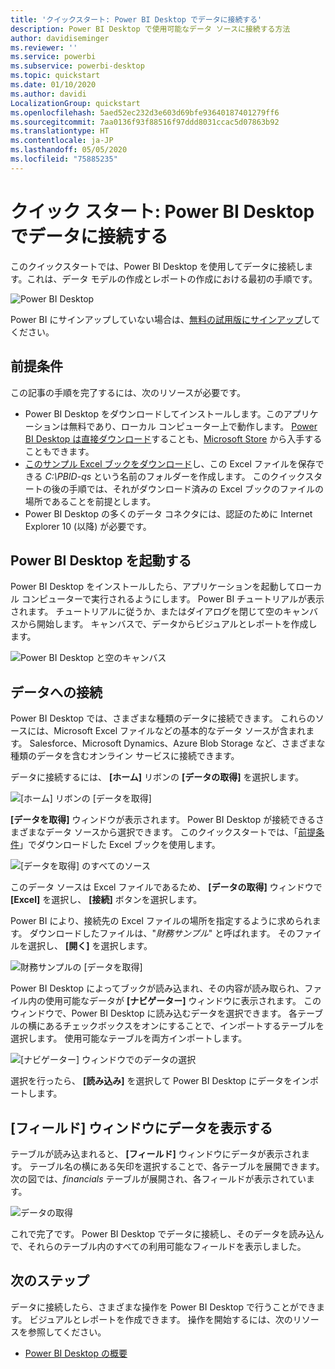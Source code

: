 ```yaml
---
title: 'クイックスタート: Power BI Desktop でデータに接続する'
description: Power BI Desktop で使用可能なデータ ソースに接続する方法
author: davidiseminger
ms.reviewer: ''
ms.service: powerbi
ms.subservice: powerbi-desktop
ms.topic: quickstart
ms.date: 01/10/2020
ms.author: davidi
LocalizationGroup: quickstart
ms.openlocfilehash: 5aed52ec232d3e603d69bfe93640187401279ff6
ms.sourcegitcommit: 7aa0136f93f88516f97ddd8031ccac5d07863b92
ms.translationtype: HT
ms.contentlocale: ja-JP
ms.lasthandoff: 05/05/2020
ms.locfileid: "75885235"
---
```

# <a name="quickstart-connect-to-data-in-power-bi-desktop"></a>クイック スタート: Power BI Desktop でデータに接続する

このクイックスタートでは、Power BI Desktop を使用してデータに接続します。これは、データ モデルの作成とレポートの作成における最初の手順です。

![Power BI Desktop](media/desktop-what-is-desktop/what-is-desktop_01.png)

Power BI にサインアップしていない場合は、[無料の試用版にサインアップ](https://app.powerbi.com/signupredirect?pbi_source=web)してください。

## <a name="prerequisites"></a>前提条件

この記事の手順を完了するには、次のリソースが必要です。

* Power BI Desktop をダウンロードしてインストールします。このアプリケーションは無料であり、ローカル コンピューター上で動作します。 [Power BI Desktop は直接ダウンロード](https://powerbi.microsoft.com/desktop)することも、[Microsoft Store](https://aka.ms/pbidesktopstore) から入手することもできます。
* [このサンプル Excel ブックをダウンロード](https://go.microsoft.com/fwlink/?LinkID=521962)し、この Excel ファイルを保存できる *C:\PBID-qs* という名前のフォルダーを作成します。 このクイックスタートの後の手順では、それがダウンロード済みの Excel ブックのファイルの場所であることを前提とします。
* Power BI Desktop の多くのデータ コネクタには、認証のために Internet Explorer 10 (以降) が必要です。

## <a name="launch-power-bi-desktop"></a>Power BI Desktop を起動する

Power BI Desktop をインストールしたら、アプリケーションを起動してローカル コンピューターで実行されるようにします。 Power BI チュートリアルが表示されます。 チュートリアルに従うか、またはダイアログを閉じて空のキャンバスから開始します。 キャンバスで、データからビジュアルとレポートを作成します。

![Power BI Desktop と空のキャンバス](media/desktop-quickstart-connect-to-data/qs-connect-data_01.png)

## <a name="connect-to-data"></a>データへの接続

Power BI Desktop では、さまざまな種類のデータに接続できます。 これらのソースには、Microsoft Excel ファイルなどの基本的なデータ ソースが含まれます。 Salesforce、Microsoft Dynamics、Azure Blob Storage など、さまざまな種類のデータを含むオンライン サービスに接続できます。

データに接続するには、 **[ホーム]** リボンの **[データの取得]** を選択します。

![[ホーム] リボンの [データを取得]](media/desktop-quickstart-connect-to-data/qs-connect-data_02.png)

**[データを取得]** ウィンドウが表示されます。 Power BI Desktop が接続できるさまざまなデータ ソースから選択できます。 このクイックスタートでは、「[前提条件](#prerequisites)」でダウンロードした Excel ブックを使用します。

![[データを取得] のすべてのソース](media/desktop-quickstart-connect-to-data/qs-connect-data_03.png)

このデータ ソースは Excel ファイルであるため、 **[データの取得]** ウィンドウで **[Excel]** を選択し、 **[接続]** ボタンを選択します。

Power BI により、接続先の Excel ファイルの場所を指定するように求められます。 ダウンロードしたファイルは、"*財務サンプル*" と呼ばれます。 そのファイルを選択し、 **[開く]** を選択します。

![財務サンプルの [データを取得]](media/desktop-quickstart-connect-to-data/qs-connect-data_04.png)

Power BI Desktop によってブックが読み込まれ、その内容が読み取られ、ファイル内の使用可能なデータが **[ナビゲーター]** ウィンドウに表示されます。 このウィンドウで、Power BI Desktop に読み込むデータを選択できます。 各テーブルの横にあるチェックボックスをオンにすることで、インポートするテーブルを選択します。 使用可能なテーブルを両方インポートします。

![[ナビゲーター] ウィンドウでのデータの選択](media/desktop-quickstart-connect-to-data/qs-connect-data_05.png)

選択を行ったら、 **[読み込み]** を選択して Power BI Desktop にデータをインポートします。

## <a name="view-data-in-the-fields-pane"></a>[フィールド] ウィンドウにデータを表示する

テーブルが読み込まれると、 **[フィールド]** ウィンドウにデータが表示されます。 テーブル名の横にある矢印を選択することで、各テーブルを展開できます。 次の図では、*financials* テーブルが展開され、各フィールドが表示されています。

![データの取得](media/desktop-quickstart-connect-to-data/qs-connect-data_06.png)

これで完了です。 Power BI Desktop でデータに接続し、そのデータを読み込んで、それらのテーブル内のすべての利用可能なフィールドを表示しました。

## <a name="next-steps"></a>次のステップ

データに接続したら、さまざまな操作を Power BI Desktop で行うことができます。 ビジュアルとレポートを作成できます。 操作を開始するには、次のリソースを参照してください。

* [Power BI Desktop の概要](desktop-getting-started.md)
